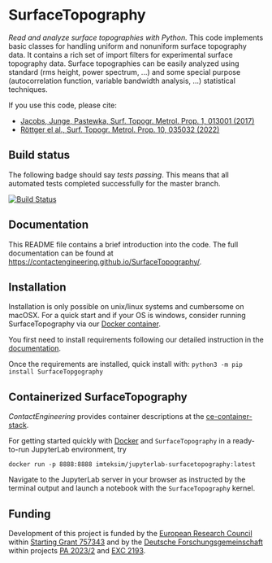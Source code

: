 SurfaceTopography
=================

*Read and analyze surface topographies with Python.* This code implements basic classes for handling uniform and
nonuniform surface topography data. It contains a rich set of import filters for experimental surface topography data.
Surface topographies can be easily analyzed using standard (rms height, power spectrum, ...) and some special purpose
(autocorrelation function, variable bandwidth analysis, ...) statistical techniques. 

If you use this code, please cite:
* [Jacobs, Junge, Pastewka, Surf. Topogr. Metrol. Prop. 1, 013001 (2017)](https://doi.org/10.1088/2051-672X/aa51f8)
* [Röttger el al., Surf. Topogr. Metrol. Prop. 10, 035032 (2022)](https://doi.org/10.1088/2051-672X/ac860a) 

Build status
------------

The following badge should say _tests passing_. This means that all automated tests completed successfully for the master branch.

[![Build Status](https://github.com/ContactEngineering/SurfaceTopography/actions/workflows/tests.yml/badge.svg)](https://github.com/ContactEngineering/SurfaceTopography/actions/workflows/tests.yml)

Documentation
-------------

This README file contains a brief introduction into the code. The full documentation can be found at https://contactengineering.github.io/SurfaceTopography/.

Installation
------------

Installation is only possible on unix/linux systems and cumbersome on macOSX. 
For a quick start and if your OS is windows, consider running SurfaceTopography via our [Docker container]().

You first need to install requirements following our detailed instruction in the [documentation](https://contactengineering.github.io/SurfaceTopography/installation.html?highlight=installation).

Once the requirements are installed, 
quick install with: `python3 -m pip install SurfaceTopgography`

Containerized SurfaceTopography
-------------------------------

*ContactEngineering* provides container descriptions at the [ce-container-stack](https://github.com/ContactEngineering/ce-container-stack).

For getting started quickly with [Docker](https://www.docker.com/) and `SurfaceTopography` in a ready-to-run JupyterLab environment, try

    docker run -p 8888:8888 imteksim/jupyterlab-surfacetopography:latest

Navigate to the JupyterLab server in your browser as instructed by the terminal output and launch a notebook with the `SurfaceTopography` kernel.

Funding
-------

Development of this project is funded by the [European Research Council](https://erc.europa.eu) within [Starting Grant 757343](https://cordis.europa.eu/project/id/757343) and by the [Deutsche Forschungsgemeinschaft](https://www.dfg.de/en) within projects [PA 2023/2](https://gepris.dfg.de/gepris/projekt/258153560) and [EXC 2193](https://gepris.dfg.de/gepris/projekt/390951807).
